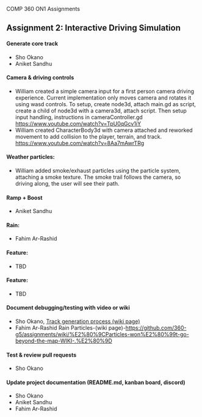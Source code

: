 COMP 360 ON1 Assignments


## Assignment 2: Interactive Driving Simulation

#### Generate core track
- Sho Okano
- Aniket Sandhu 

#### Camera & driving controls
- William created a simple camera input for a first person camera driving experience. Current implementation only moves camera and rotates it using wasd controls. To setup, create node3d, attach main.gd as script, create a child of node3d with a camera3d, attach script. Then setup input handling, instructions in cameraController.gd https://www.youtube.com/watch?v=TpU0qGcv1iY
- William created CharacterBody3d with camera attached and reworked movement to add collision to the player, terrain, and track. https://www.youtube.com/watch?v=8Aa7mAwrTRg

#### Weather particles: 
- William added smoke/exhaust particles using the particle system, attaching a smoke texture. The smoke trail follows the camera, so driving along, the user will see their path.

#### Ramp + Boost 
- Aniket Sandhu

#### Rain: 
- Fahim Ar-Rashid

#### Feature: 
- TBD

#### Feature: 
- TBD

#### Document debugging/testing with video or wiki
- Sho Okano, [Track generation process (wiki page)](https://github.com/360-g5/assignments/wiki/Sho-%E2%80%90-Track-generation-process)
- Fahim Ar-Rashid Rain Particles-(wiki page)-https://github.com/360-g5/assignments/wiki/%E2%80%9CParticles-won%E2%80%99t-go-beyond-the-map-WIKI-.%E2%80%9D

#### Test & review pull requests
- Sho Okano

#### Update project documentation (README.md, kanban board, discord)
- Sho Okano
- Aniket Sandhu
- Fahim Ar-Rashid
